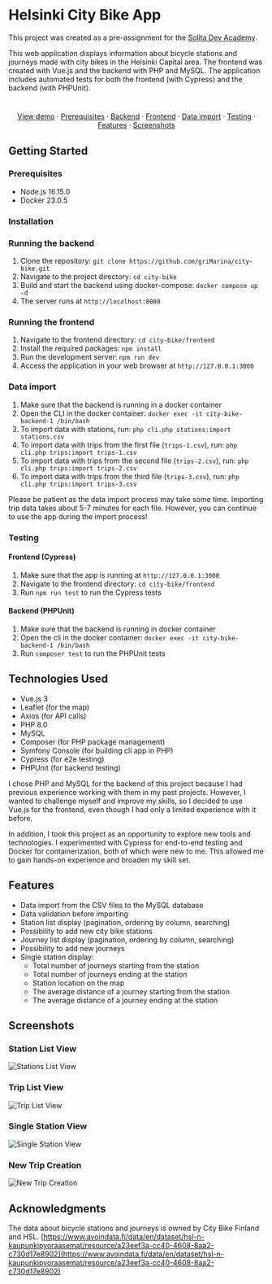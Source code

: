 # Helsinki City Bike App

This project was created as a pre-assignment for the [Solita Dev Academy](https://github.com/solita/dev-academy-2022-fall-exercise).

This web application displays information about bicycle stations and journeys made with city bikes in the Helsinki Capital area. The frontend was created with Vue.js and the backend with PHP and MySQL. The application includes automated tests for both the frontend (with Cypress) and the backend (with PHPUnit).

#

<p align="center">
    <a href="https://citybike.space">View demo</a>
    ·
    <a href="#prerequisites">Prerequisites</a>
    ·
    <a href="#running-the-backend">Backend</a>
    ·
    <a href="#running-the-frontend">Frontend</a>
    ·
    <a href="#data-import">Data import</a>
    ·
    <a href="#testing">Testing</a>
    ·
    <a href="#features">Features</a>
    ·
    <a href="#screenshots">Screenshots</a>
  </p>

## Getting Started

### Prerequisites

- Node.js 16.15.0
- Docker 23.0.5

### Installation

### Running the backend

1. Clone the repository: `git clone https://github.com/griMarina/city-bike.git`
2. Navigate to the project directory: `cd city-bike`
3. Build and start the backend using docker-compose: `docker compose up -d`
4. The server runs at `http://localhost:8080`

### Running the frontend

1. Navigate to the frontend directory: `cd city-bike/frontend`
2. Install the required packages: `npm install`
3. Run the development server: `npm run dev`
4. Access the application in your web browser at `http://127.0.0.1:3000`

### Data import

1. Make sure that the backend is running in a docker container
2. Open the CLI in the docker container: `docker exec -it city-bike-backend-1 /bin/bash`
3. To import data with stations, run: `php cli.php stations:import stations.csv`
4. To import data with trips from the first file (`trips-1.csv`), run: `php cli.php trips:import trips-1.csv`
5. To import data with trips from the second file (`trips-2.csv`), run: `php cli.php trips:import trips-2.csv`
6. To import data with trips from the third file (`trips-3.csv`), run: `php cli.php trips:import trips-3.csv`

Please be patient as the data import process may take some time. Importing trip data takes about 5-7 minutes for each file. However, you can continue to use the app during the import process!

### Testing

#### Frontend (Cypress)

1. Make sure that the app is running at `http://127.0.0.1:3000`
2. Navigate to the frontend directory: `cd city-bike/frontend`
3. Run `npm run test` to run the Cypress tests

#### Backend (PHPUnit)

1. Make sure that the backend is running in docker container
2. Open the cli in the docker container: `docker exec -it city-bike-backend-1 /bin/bash`
3. Run `composer test` to run the PHPUnit tests

## Technologies Used

- Vue.js 3
- Leaflet (for the map)
- Axios (for API calls)
- PHP 8.0
- MySQL
- Composer (for PHP package management)
- Symfony Console (for building cli app in PHP)
- Cypress (for e2e testing)
- PHPUnit (for backend testing)

I chose PHP and MySQL for the backend of this project because I had previous experience working with them in my past projects. However, I wanted to challenge myself and improve my skills, so I decided to use Vue.js for the frontend, even though I had only a limited experience with it before.

In addition, I took this project as an opportunity to explore new tools and technologies. I experimented with Cypress for end-to-end testing and Docker for containerization, both of which were new to me. This allowed me to gain hands-on experience and broaden my skill set.

## Features

- Data import from the CSV files to the MySQL database
- Data validation before importing
- Station list display (pagination, ordering by column, searching)
- Possibility to add new city bike stations
- Journey list display (pagination, ordering by column, searching)
- Possibility to add new journeys
- Single station display:
  - Total number of journeys starting from the station
  - Total number of journeys ending at the station
  - Station location on the map
  - The average distance of a journey starting from the station
  - The average distance of a journey ending at the station

## Screenshots

### Station List View

![Stations List View](media/stations.png)

### Trip List View

![Trip List View](media/trips.png)

### Single Station View

![Single Station View](media/station.png)

### New Trip Creation

![New Trip Creation](media/new_trip.png)

## Acknowledgments

The data about bicycle stations and journeys is owned by City Bike Finland and HSL. [https://www.avoindata.fi/data/en/dataset/hsl-n-kaupunkipyoraasemat/resource/a23eef3a-cc40-4608-8aa2-c730d17e8902](https://www.avoindata.fi/data/en/dataset/hsl-n-kaupunkipyoraasemat/resource/a23eef3a-cc40-4608-8aa2-c730d17e8902)
